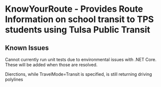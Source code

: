 KnowYourRoute - Provides Route Information on school transit to TPS students using Tulsa Public Transit
======================================================================================================

Known Issues
------------
Cannot currently run unit tests due to environmental issues with .NET Core. These will be added when
those are resolved.

Dierctions, while TravelMode=Transit is specified, is still returning driving polylines